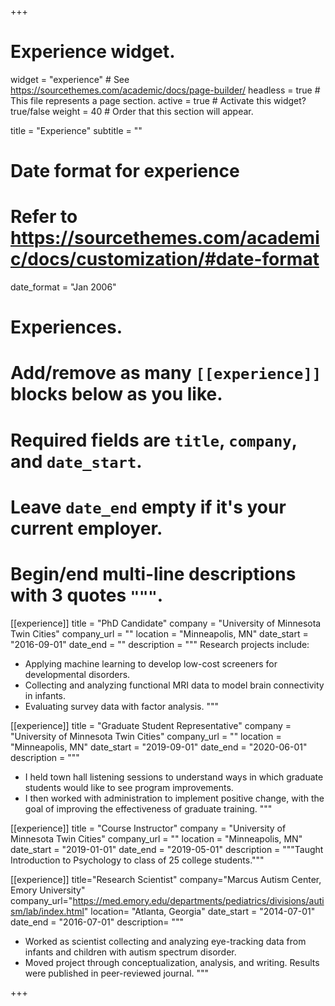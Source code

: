 +++
# Experience widget.
widget = "experience"  # See https://sourcethemes.com/academic/docs/page-builder/
headless = true  # This file represents a page section.
active = true  # Activate this widget? true/false
weight = 40  # Order that this section will appear.

title = "Experience"
subtitle = ""

# Date format for experience
#   Refer to https://sourcethemes.com/academic/docs/customization/#date-format
date_format = "Jan 2006"

# Experiences.
#   Add/remove as many `[[experience]]` blocks below as you like.
#   Required fields are `title`, `company`, and `date_start`.
#   Leave `date_end` empty if it's your current employer.
#   Begin/end multi-line descriptions with 3 quotes `"""`.

[[experience]]
  title = "PhD Candidate"
  company = "University of Minnesota Twin Cities"
  company_url = ""
  location = "Minneapolis, MN"
  date_start = "2016-09-01"
  date_end = ""
  description = """
  Research projects include:
  
  * Applying machine learning to develop low-cost screeners for developmental disorders.
  * Collecting and analyzing functional MRI data to model brain connectivity in infants.
  * Evaluating survey data with factor analysis. 
  """

[[experience]]
  title = "Graduate Student Representative"
  company = "University of Minnesota Twin Cities"
  company_url = ""
  location = "Minneapolis, MN"
  date_start = "2019-09-01"
  date_end = "2020-06-01"
  description = """
  * I held town hall listening sessions to understand ways in which graduate students would like to see program improvements.
  * I then worked with administration to implement positive change, with the goal of improving the effectiveness of graduate training. 
  """
  

[[experience]]
  title = "Course Instructor"
  company = "University of Minnesota Twin Cities"
  company_url = ""
  location = "Minneapolis, MN"
  date_start = "2019-01-01"
  date_end = "2019-05-01"
  description = """Taught Introduction to Psychology to class of 25 college students."""

[[experience]]
  title="Research Scientist"
  company="Marcus Autism Center, Emory University"
  company_url="https://med.emory.edu/departments/pediatrics/divisions/autism/lab/index.html"
  location= "Atlanta, Georgia"
  date_start = "2014-07-01"
  date_end = "2016-07-01"
  description= """
  
  * Worked as scientist collecting and analyzing eye-tracking data from infants and children with autism spectrum disorder.
  * Moved project through conceptualization, analysis, and writing. Results were published in peer-reviewed journal. 
  """
  

  
+++
